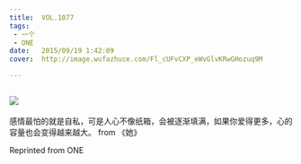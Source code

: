 ```yaml
---
title:	VOL.1077
tags:
 - 一个
 - ONE
date:	2015/09/19 1:42:09
cover:	http://image.wufazhuce.com/Fl_cUFvCXP_eWvGlvKRwGHozuq9M

---
```

![](http://image.wufazhuce.com/Fl_cUFvCXP_eWvGlvKRwGHozuq9M)
---

感情最怕的就是自私，可是人心不像纸箱，会被逐渐填满，如果你爱得更多，心的容量也会变得越来越大。 from 《她》
 
Reprinted from ONE
